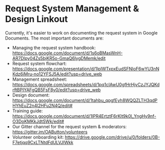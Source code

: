 # Request System Management & Design Linkout

Currently, it's easier to work on documenting the request system in Google Documents. The most important documents are:

* Managing the request system handbook: https://docs.google.com/document/d/1s6oBMasWnH-AR7Dlpy04Zs5bjKR5o-GmaQ6lygDMemk/edit
* Request system flowchart: https://docs.google.com/presentation/d/1lpIWTxpxEudSFNIoF6wYU3nNKdz6iMru-no12YFSJ5A/edit?usp=drive_web
* Management spreadsheet: https://docs.google.com/spreadsheets/d/1pq1cIAwU0gfHrHjvCzJYJQKdrftBPIYAFgQB5FsF8y0/edit?usp=drive_web
* Design document: https://docs.google.com/document/d/1tahbu_qpgfEyh8WQQZLTH3qdPHYhEuZ2n4l2HFu2N4Q/edit#
* Training guide: https://docs.google.com/document/d/1lPR4ErtztF6rKlt9k0l_YngHy9nf-O3DoKMKkJdtSWk/edit#
* Our Gitter channel for the request system & moderators: https://gitter.im/OAButton/volunteers
* Volunteer onboarding kit: https://drive.google.com/drive/u/0/folders/0B-F7etjqq9CxLTNtdFdULVJlWkk
